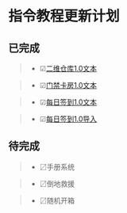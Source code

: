 # 指令教程更新计划

## 已完成

>* ☑[二维仓库1.0文本](https://share.weiyun.com/7HkoIuzA)

>* ☑[门禁卡房1.0文本](https://share.weiyun.com/Beb7iXPf)

>* ☑[每日签到1.0文本](https://share.weiyun.com/YGMKIWvN)

>* ☑[每日签到1.0导入](https://share.weiyun.com/ohS8EGa2)

## 待完成
>* 〼手册系统

>* 〼倒地救援

>* 〼随机开箱
